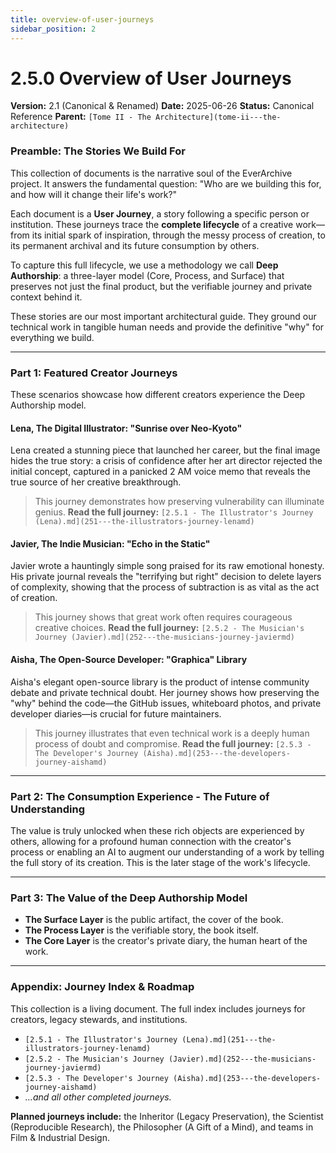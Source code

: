 ```yaml
---
title: overview-of-user-journeys
sidebar_position: 2
---
```


# 2.5.0 Overview of User Journeys
**Version:** 2.1 (Canonical & Renamed)
**Date:** 2025-06-26
**Status:** Canonical Reference
**Parent:** `[Tome II - The Architecture](tome-ii---the-architecture)`

### **Preamble: The Stories We Build For**
This collection of documents is the narrative soul of the EverArchive project. It answers the fundamental question: "Who are we building this for, and how will it change their life's work?"

Each document is a **User Journey**, a story following a specific person or institution. These journeys trace the **complete lifecycle** of a creative work—from its initial spark of inspiration, through the messy process of creation, to its permanent archival and its future consumption by others.

To capture this full lifecycle, we use a methodology we call **Deep Authorship**: a three-layer model (Core, Process, and Surface) that preserves not just the final product, but the verifiable journey and private context behind it.

These stories are our most important architectural guide. They ground our technical work in tangible human needs and provide the definitive "why" for everything we build.

---
### **Part 1: Featured Creator Journeys**
These scenarios showcase how different creators experience the Deep Authorship model.

#### **Lena, The Digital Illustrator: "Sunrise over Neo-Kyoto"**
Lena created a stunning piece that launched her career, but the final image hides the true story: a crisis of confidence after her art director rejected the initial concept, captured in a panicked 2 AM voice memo that reveals the true source of her creative breakthrough.
> This journey demonstrates how preserving vulnerability can illuminate genius.
> **Read the full journey:** `[2.5.1 - The Illustrator's Journey (Lena).md](251---the-illustrators-journey-lenamd)`

#### **Javier, The Indie Musician: "Echo in the Static"**
Javier wrote a hauntingly simple song praised for its raw emotional honesty. His private journal reveals the "terrifying but right" decision to delete layers of complexity, showing that the process of subtraction is as vital as the act of creation.
> This journey shows that great work often requires courageous creative choices.
> **Read the full journey:** `[2.5.2 - The Musician's Journey (Javier).md](252---the-musicians-journey-javiermd)`

#### **Aisha, The Open-Source Developer: "Graphica" Library**
Aisha's elegant open-source library is the product of intense community debate and private technical doubt. Her journey shows how preserving the "why" behind the code—the GitHub issues, whiteboard photos, and private developer diaries—is crucial for future maintainers.
> This journey illustrates that even technical work is a deeply human process of doubt and compromise.
> **Read the full journey:** `[2.5.3 - The Developer's Journey (Aisha).md](253---the-developers-journey-aishamd)`

---
### **Part 2: The Consumption Experience - The Future of Understanding**
The value is truly unlocked when these rich objects are experienced by others, allowing for a profound human connection with the creator's process or enabling an AI to augment our understanding of a work by telling the full story of its creation. This is the later stage of the work's lifecycle.

---
### **Part 3: The Value of the Deep Authorship Model**
*   **The Surface Layer** is the public artifact, the cover of the book.
*   **The Process Layer** is the verifiable story, the book itself.
*   **The Core Layer** is the creator's private diary, the human heart of the work.

---
### **Appendix: Journey Index & Roadmap**
This collection is a living document. The full index includes journeys for creators, legacy stewards, and institutions.

*   `[2.5.1 - The Illustrator's Journey (Lena).md](251---the-illustrators-journey-lenamd)`
*   `[2.5.2 - The Musician's Journey (Javier).md](252---the-musicians-journey-javiermd)`
*   `[2.5.3 - The Developer's Journey (Aisha).md](253---the-developers-journey-aishamd)`
*   *...and all other completed journeys.*

**Planned journeys include:** the Inheritor (Legacy Preservation), the Scientist (Reproducible Research), the Philosopher (A Gift of a Mind), and teams in Film & Industrial Design.